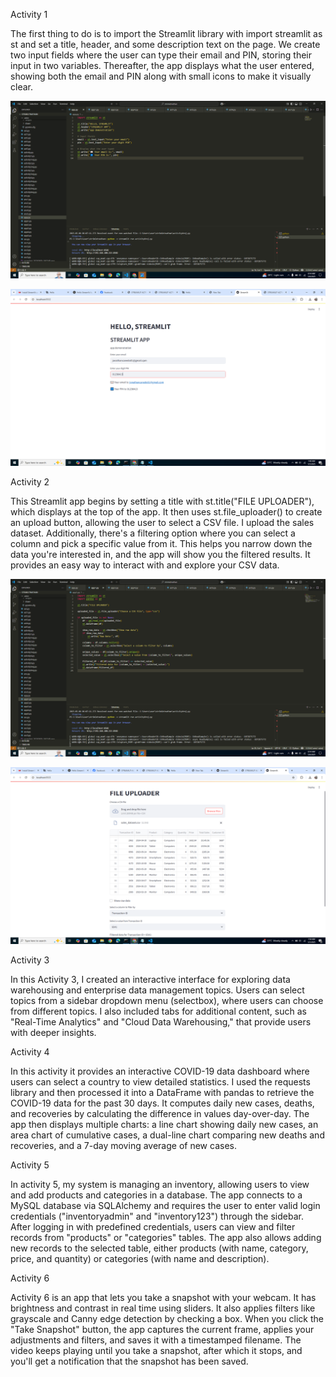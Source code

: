 Activity 1 

The first thing to do is to import the Streamlit library with import streamlit as st and set a title, header, and some description text on the page. We create two input fields where the user can type their email and PIN, storing their input in two variables. Thereafter, the app displays what the user entered, showing both the email and PIN along with small icons to make it visually clear.

![image alt](https://github.com/JonathanBoiserCanedo/ITBAN2_STREAMLIT_ACT_CANEDO/blob/7cddbe5c4020ae231d6f3f71a65d6f7e2a5b7afe/Screenshot%20(199).png)

![image alt](https://github.com/JonathanBoiserCanedo/ITBAN2_STREAMLIT_ACT_CANEDO/blob/2239a5a21501f6f1e573b32b79c05f35819b4b3f/activity1_canedo.png)



Activity 2 

This Streamlit app begins by setting a title with st.title("FILE UPLOADER"), which displays at the top of the app. It then uses st.file_uploader() to create an upload button, allowing the user to select a CSV file. I upload the sales dataset. Additionally, there's a filtering option where you can select a column and pick a specific value from it. This helps you narrow down the data you're interested in, and the app will show you the filtered results. It provides an easy way to interact with and explore your CSV data.

![image alt](https://github.com/JonathanBoiserCanedo/ITBAN2_STREAMLIT_ACT_CANEDO/blob/a1c01b74c5ea2bfed1867812e6a49d5defca146d/Screenshot%20(200).png)

![image alt](https://github.com/JonathanBoiserCanedo/ITBAN2_STREAMLIT_ACT_CANEDO/blob/da489aa9a87894d3d36d26ff83648afdc1f12f42/activity2_canedo.png)




Activity 3 



In this Activity 3, I created an interactive interface for exploring data warehousing and enterprise data management topics. Users can select topics from a sidebar dropdown menu (selectbox), where users can choose from different topics. I also included tabs for additional content, such as "Real-Time Analytics" and "Cloud Data Warehousing," that provide users with deeper insights.



Activity 4 

In this activity it provides an interactive COVID-19 data dashboard where users can select a country to view detailed statistics. I used the requests library and then processed it into a DataFrame with pandas to retrieve the COVID-19 data for the past 30 days. It computes daily new cases, deaths, and recoveries by calculating the difference in values day-over-day. The app then displays multiple charts: a line chart showing daily new cases, an area chart of cumulative cases, a dual-line chart comparing new deaths and recoveries, and a 7-day moving average of new cases. 



Activity 5

In activity 5, my system is managing an inventory, allowing users to view and add products and categories in a database. The app connects to a MySQL database via SQLAlchemy and requires the user to enter valid login credentials ("inventoryadmin" and "inventory123") through the sidebar. After logging in with predefined credentials, users can view and filter records from "products" or "categories" tables. The app also allows adding new records to the selected table, either products (with name, category, price, and quantity) or categories (with name and description).



Activity 6 



Activity 6 is an app that lets you take a snapshot with your webcam. It has brightness and contrast in real time using sliders. It also applies filters like grayscale and Canny edge detection by checking a box. When you click the "Take Snapshot" button, the app captures the current frame, applies your adjustments and filters, and saves it with a timestamped filename. The video keeps playing until you take a snapshot, after which it stops, and you'll get a notification that the snapshot has been saved.
